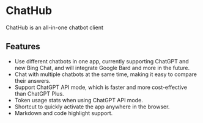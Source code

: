 # ChatHub

ChatHub is an all-in-one chatbot client

## Features

- Use different chatbots in one app, currently supporting ChatGPT and new Bing Chat, and will integrate Google Bard and more in the future.
- Chat with multiple chatbots at the same time, making it easy to compare their answers.
- Support ChatGPT API mode, which is faster and more cost-effective than ChatGPT Plus.
- Token usage stats when using ChatGPT API mode.
- Shortcut to quickly activate the app anywhere in the browser.
- Markdown and code highlight support.
